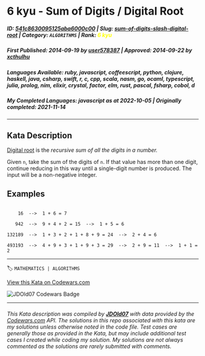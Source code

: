 # 6 kyu - Sum of Digits / Digital Root

##### **ID**: [541c8630095125aba6000c00](https://www.codewars.com/kata/541c8630095125aba6000c00) | **Slug**: [sum-of-digits-slash-digital-root](https://www.codewars.com/kata/541c8630095125aba6000c00) | **Category**: `ALGORITHMS` | **Rank**: <span style="color:yellow">6 kyu</span>

##### **First Published**: 2014-09-19 ***by*** [user578387](https://www.codewars.com/users/user578387) | **Approved**: 2014-09-22 ***by*** [xcthulhu](https://www.codewars.com/users/xcthulhu)

##### **Languages Available**: ruby, javascript, coffeescript, python, clojure, haskell, java, csharp, swift, r, c, cpp, scala, nasm, go, ocaml, typescript, julia, prolog, nim, elixir, crystal, factor, elm, rust, pascal, fsharp, cobol, d

##### **My Completed Languages**: javascript ***as at*** 2022-10-05 | **Originally completed**: 2021-11-14

---

## Kata Description


[Digital root](https://en.wikipedia.org/wiki/Digital_root) is the _recursive sum of all the digits in a number._



Given `n`, take the sum of the digits of `n`. If that value has more than one digit, continue reducing in this way until a single-digit number is produced. The input will be a non-negative integer.



## Examples

```

    16  -->  1 + 6 = 7

   942  -->  9 + 4 + 2 = 15  -->  1 + 5 = 6

132189  -->  1 + 3 + 2 + 1 + 8 + 9 = 24  -->  2 + 4 = 6

493193  -->  4 + 9 + 3 + 1 + 9 + 3 = 29  -->  2 + 9 = 11  -->  1 + 1 = 2

```



---


🏷 `MATHEMATICS | ALGORITHMS`


[View this Kata on Codewars.com](https://www.codewars.com/kata/541c8630095125aba6000c00)

![](https://www.codewars.com/users/jdold07/badges/large "JDOld07 Codewars Badge")

---

###### *This Kata description was compiled by [**JDOld07**](https://tpstech.dev) with data provided by the [Codewars.com](https://www.codewars.com) API.  The solutions in this repo associated with this kata are my solutions unless otherwise noted in the code file.  Test cases are generally those as provided in the Kata, but may include additional test cases I created while coding my solution.  My solutions are not always commented as the solutions are rarely submitted with comments.*
